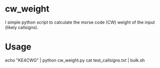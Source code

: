 # cw_weight

I simple python script to calculate the morse code (CW) weight of the input (likely callsigns).

# Usage

  echo "KE4CWG" | python cw_weight.py
  cat test_callsigns.txt | bulk.sh
